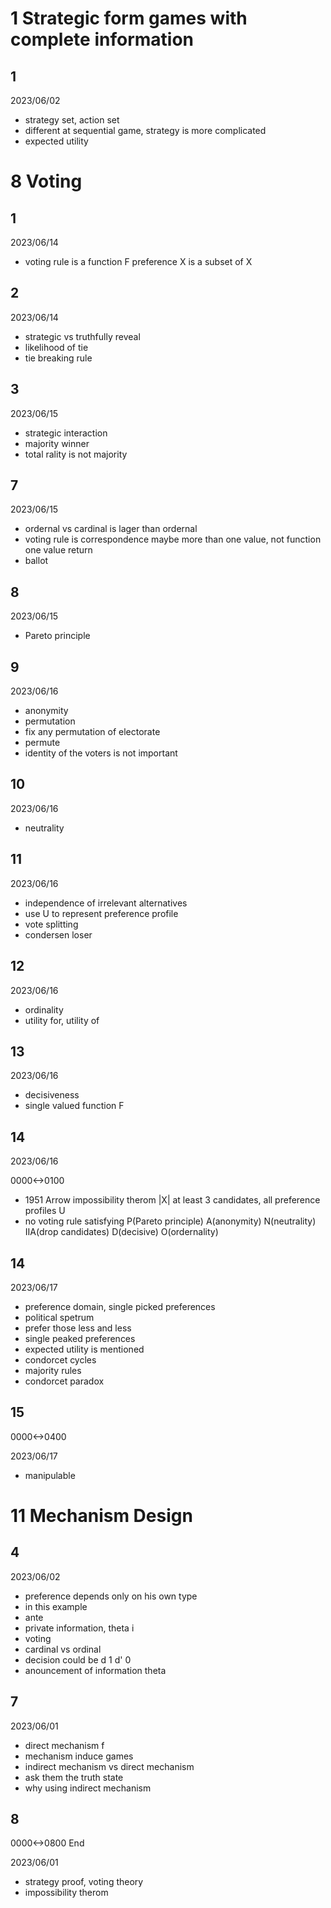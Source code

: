# 1 Strategic form games with complete information

## 1

2023/06/02

- strategy set, action set
- different at sequential game, strategy is more complicated
- expected utility

# 8 Voting

## 1

2023/06/14

- voting rule is a function F preference X is a subset of X

## 2

2023/06/14

- strategic vs truthfully reveal
- likelihood of tie
- tie breaking rule

## 3 

2023/06/15

- strategic interaction
- majority winner
- total rality is not majority

## 7

2023/06/15

- ordernal vs cardinal is lager than ordernal
- voting rule is correspondence maybe more than one value, not function one value return
- ballot

## 8

2023/06/15

- Pareto principle

## 9

2023/06/16

- anonymity
- permutation
- fix any permutation of electorate
- permute
- identity of the voters is not important

## 10

2023/06/16

- neutrality

## 11

2023/06/16

- independence of irrelevant alternatives
- use U to represent preference profile
- vote splitting
- condersen loser

## 12

2023/06/16

- ordinality
- utility for, utility of

## 13

2023/06/16

- decisiveness
- single valued function F

## 14

2023/06/16

0000<->0100

- 1951 Arrow impossibility therom |X| at least 3 candidates, all preference profiles U
- no voting rule satisfying P(Pareto principle) A(anonymity) N(neutrality) IIA(drop candidates) D(decisive) O(ordernality)

## 14

2023/06/17

- preference domain, single picked preferences
- political spetrum
- prefer those less and less
- single peaked preferences
- expected utility is mentioned
- condorcet cycles
- majority rules
- condorcet paradox

## 15

0000<->0400

2023/06/17

- manipulable

# 11 Mechanism Design

## 4

2023/06/02

- preference depends only on his own type
- in this example
- ante
- private information, theta i
- voting
- cardinal vs ordinal
- decision could be d 1 d' 0
- anouncement of information theta

## 7

2023/06/01

- direct mechanism f
- mechanism induce games
- indirect mechanism vs direct mechanism
- ask them the truth state
- why using indirect mechanism

## 8

0000<->0800 End

2023/06/01

- strategy proof, voting theory
- impossibility therom
